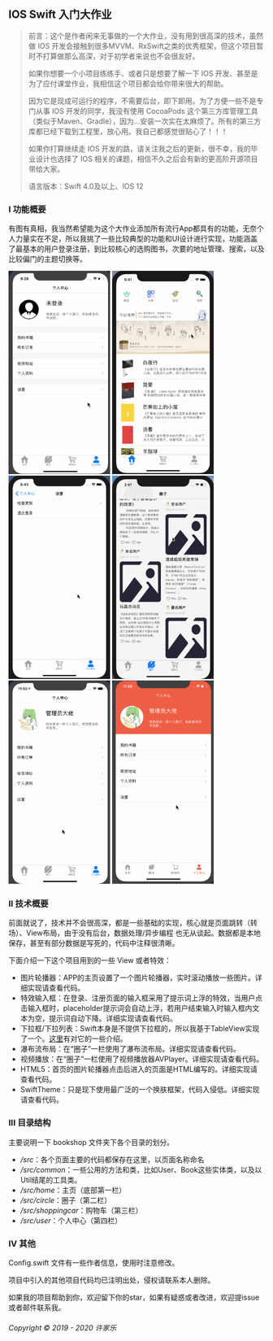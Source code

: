 ## IOS Swift 入门大作业

> 前言：这个是作者闲来无事做的一个大作业，没有用到很高深的技术，虽然做 IOS 开发会接触到很多MVVM、RxSwift之类的优秀框架，但这个项目暂时不打算做那么高深，对于初学者来说也不会很友好。
> 
> 如果你想要一个小项目练练手、或者只是想要了解一下 IOS 开发、甚至是为了应付课堂作业，我相信这个项目都会给你带来很大的帮助。
> 
> 因为它是现成可运行的程序，不需要后台，即下即用。为了方便一些不是专门从事 IOS 开发的同学，我没有使用 CocoaPods 这个第三方库管理工具（类似于Maven、Gradle），因为...安装一次实在太麻烦了。所有的第三方库都已经下载到工程里，放心用。我自己都感觉很贴心了！！！
> 
> 如果你打算继续走 IOS 开发的路，请关注我之后的更新，很不幸，我的毕业设计也选择了 IOS 相关的课题，相信不久之后会有新的更高阶开源项目带给大家。
> 
> 语言版本：Swift 4.0及以上、IOS 12

### I 功能概要

有图有真相，我当然希望能为这个大作业添加所有流行App都具有的功能，无奈个人力量实在不足，所以我挑了一些比较典型的功能和UI设计进行实现，功能涵盖了最基本的用户登录注册，到比较核心的选购图书，次要的地址管理、搜索，以及比较偏门的主题切换等。

<p>
    <img src="img/演示1.gif" alt="Sample"  width="200" height="400"/>
    <img src="img/演示2.gif" alt="Sample"  width="200" height="400"/>
    <img src="img/演示3.gif" alt="Sample"  width="200" height="400"/>
    <img src="img/演示4.gif" alt="Sample"  width="200" height="400"/>
    <img src="img/演示5.gif" alt="Sample"  width="200" height="400"/>
    <img src="img/演示6.gif" alt="Sample"  width="200" height="400"/>
</p>

### II 技术概要

前面就说了，技术并不会很高深，都是一些基础的实现，核心就是页面跳转（转场）、View布局，由于没有后台，数据处理/异步编程 也无从谈起。数据都是本地保存，甚至有部分数据是写死的，代码中注释很清晰。

下面介绍一下这个项目用到的一些 View 或者特效：

- 图片轮播器：APP的主页设置了一个图片轮播器，实时滚动播放一些图片。详细实现请查看代码。
- 特效输入框：在登录、注册页面的输入框采用了提示词上浮的特效，当用户点击输入框时，placeholder提示词会自动上浮，若用户结束输入时输入框内文本为空，提示词自动下降。详细实现请查看代码。
- 下拉框/下拉列表：Swift本身是不提供下拉框的，所以我基于TableView实现了一个。[这里](https://blog.csdn.net/Xu_JL1997/article/details/103951298)有对它的一些介绍。
- 瀑布流布局：在“圈子”一栏使用了瀑布流布局。详细实现请查看代码。
- 视频播放：在“圈子”一栏使用了视频播放器AVPlayer。详细实现请查看代码。
- HTML5：首页的图片轮播器点击后进入的页面是HTML编写的。详细实现请查看代码。
- SwiftTheme：只是现下使用最广泛的一个换肤框架，代码入侵低。详细实现请查看代码。

### III 目录结构

主要说明一下 bookshop 文件夹下各个目录的划分。

- */src*：各个页面主要的代码都保存在这里，以页面名称命名
- */src/common*：一些公用的方法和类，比如User、Book这些实体类，以及以Util结尾的工具类。
- */src/home*：主页（底部第一栏）
- */src/circle*：圈子（第二栏）
- */src/shoppingcar*：购物车（第三栏）
- */src/user*：个人中心（第四栏）

### IV 其他

Config.swift 文件有一些作者信息，使用时注意修改。

项目中引入的其他项目代码均已注明出处，侵权请联系本人删除。

如果我的项目帮助到你，欢迎留下你的star，如果有疑惑或者改进，欢迎提issue或者邮件联系我。

###### Copyright © 2019 - 2020 许家乐
